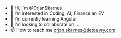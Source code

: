 - 👋 Hi, I’m @OrjanSkarnes
- 👀 I’m interested in Coding, AI, Finance an EV
- 🌱 I’m currently learning Angular
- 💞️ I’m looking to collaborate on ...
- 📫 How to reach me orjan.skarnes@tietoevry.com

<!---
OrjanSkarnes/OrjanSkarnes is a ✨ special ✨ repository because its `README.md` (this file) appears on your GitHub profile.
You can click the Preview link to take a look at your changes.
--->
